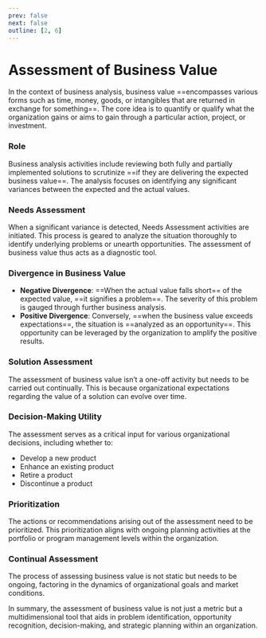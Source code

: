 ```yaml
---
prev: false
next: false
outline: [2, 6]
---
```


# Assessment of Business Value

In the context of business analysis, business value ==encompasses various forms such as time, money, goods, or intangibles that are returned in exchange for something==. The core idea is to quantify or qualify what the organization gains or aims to gain through a particular action, project, or investment.

### Role

Business analysis activities include reviewing both fully and partially implemented solutions to scrutinize ==if they are delivering the expected business value==. The analysis focuses on identifying any significant variances between the expected and the actual values.

### Needs Assessment

When a significant variance is detected, Needs Assessment activities are initiated. This process is geared to analyze the situation thoroughly to identify underlying problems or unearth opportunities. The assessment of business value thus acts as a diagnostic tool.

### Divergence in Business Value

- **Negative Divergence**: ==When the actual value falls short== of the expected value, ==it signifies a problem==. The severity of this problem is gauged through further business analysis.
- **Positive Divergence**: Conversely, ==when the business value exceeds expectations==, the situation is ==analyzed as an opportunity==. This opportunity can be leveraged by the organization to amplify the positive results.

### Solution Assessment

The assessment of business value isn’t a one-off activity but needs to be carried out continually. This is because organizational expectations regarding the value of a solution can evolve over time.

### Decision-Making Utility

The assessment serves as a critical input for various organizational decisions, including whether to:

- Develop a new product
- Enhance an existing product
- Retire a product
- Discontinue a product

### Prioritization

The actions or recommendations arising out of the assessment need to be prioritized. This prioritization aligns with ongoing planning activities at the portfolio or program management levels within the organization.

### Continual Assessment

The process of assessing business value is not static but needs to be ongoing, factoring in the dynamics of organizational goals and market conditions.

In summary, the assessment of business value is not just a metric but a multidimensional tool that aids in problem identification, opportunity recognition, decision-making, and strategic planning within an organization.
